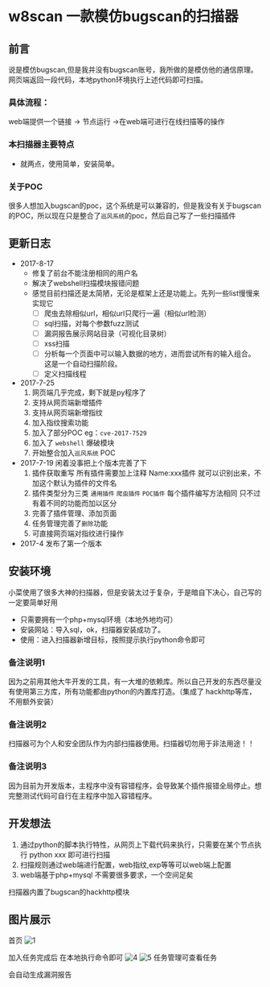 # w8scan 一款模仿bugscan的扫描器

## 前言
说是模仿bugscan,但是我并没有bugscan账号，我所做的是模仿他的通信原理。网页端返回一段代码，本地python环境执行上述代码即可扫描。
### 具体流程：
web端提供一个链接 -> 节点运行 ->在web端可进行在线扫描等的操作

### 本扫描器主要特点
- 就两点，使用简单，安装简单。

### 关于POC
很多人想加入bugscan的poc，这个系统是可以兼容的，但是我没有关于bugscan的POC，所以现在只是整合了`巡风系统`的poc，然后自己写了一些扫描插件

## 更新日志
- 2017-8-17
    - 修复了前台不能注册相同的用户名
    - 解决了webshell扫描模块报错问题
    - 感觉目前扫描还是太简陋，无论是框架上还是功能上。先列一些list慢慢来实现它
        - [ ] 爬虫去除相似url，相似url只爬行一遍（相似url检测）
        - [ ] sql扫描，对每个参数fuzz测试
        - [ ] 漏洞报告展示网站目录（可视化目录树）
        - [ ] xss扫描
        - [ ] 分析每一个页面中可以输入数据的地方，进而尝试所有的输入组合。这是一个自动扫描阶段。
        - [ ] 定义扫描线程

- 2017-7-25
    1. 网页端几乎完成，剩下就是py程序了
    2. 支持从网页端新增插件
    3. 支持从网页端新增指纹
    4. 加入指纹搜索功能
    5. 加入了部分POC eg：`cve-2017-7529` 
    6. 加入了 `webshell` 爆破模块
    7. 开始整合加入`巡风系统` POC
- 2017-7-19 闲着没事把上个版本完善了下
    1. 插件获取重写 所有插件需要加上注释 Name:xxx插件 就可以识别出来，不加这个默认为插件的文件名
    2. 插件类型分为三类 `通用插件` `爬虫插件` `POC插件` 每个插件编写方法相同 只不过有着不同的功能而加以区分
    3. 完善了插件管理、添加页面
    4. 任务管理完善了`删除`功能
    5. 可直接网页端对指纹进行操作
- 2017-4 发布了第一个版本
## 安装环境
小菜使用了很多大神的扫描器，但是安装太过于复杂，于是暗自下决心，自己写的一定要简单好用

- 只需要拥有一个php+mysql环境（本地外地均可）
- 安装网站：导入sql，ok，扫描器安装成功了。
- 使用：进入扫描器新增目标，按照提示执行python命令即可

### 备注说明1
因为之前用其他大牛开发的工具，有一大堆的依赖库。所以自己开发的东西尽量没有使用第三方库，所有功能都由python的内置库打造。（集成了 hackhttp等库，不用额外安装）

### 备注说明2
扫描器可为个人和安全团队作为内部扫描器使用。扫描器切勿用于非法用途！！

### 备注说明3
因为目前为开发版本，主程序中没有容错程序，会导致某个插件报错全局停止。想完整测试代码可自行在主程序中加入容错程序。

## 开发想法
1. 通过python的脚本执行特性，从网页上下载代码来执行，只需要在某个节点执行 python xxx 即可进行扫描  
2. 扫描规则通过web端进行配置，web指纹,exp等等可以web端上配置 
3. web端基于php+mysql 不需要很多要求，一个空间足矣

扫描器内置了bugscan的hackhttp模块

## 图片展示
首页
![1](https://user-images.githubusercontent.com/18695984/27781327-f4cfc320-5fff-11e7-81be-c5281c140551.jpg)

加入任务完成后 在本地执行命令即可
![4](https://user-images.githubusercontent.com/18695984/27781403-4bb7451e-6000-11e7-97a1-08698042f052.jpg)
![5](https://user-images.githubusercontent.com/18695984/27781404-4bba7a90-6000-11e7-8ce4-8a0464fc55e0.jpg)
任务管理可查看任务

会自动生成漏洞报告